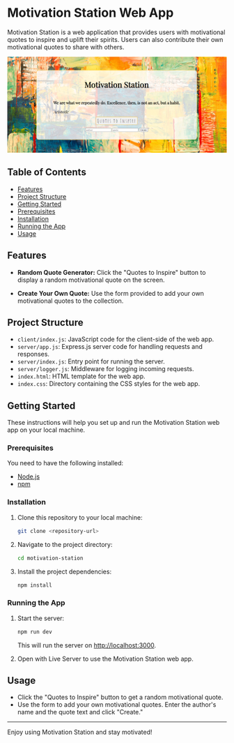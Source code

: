 # Motivation Station Web App

Motivation Station is a web application that provides users with motivational quotes to inspire and uplift their spirits. Users can also contribute their own motivational quotes to share with others.

![ Motivation Station Screenshot](./client/assets/preview.png)

## Table of Contents

- [Features](#features)
- [Project Structure](#project-structure)
- [Getting Started](#getting-started)
- [Prerequisites](#prerequisites)
- [Installation](#installation)
- [Running the App](#running-the-app)
- [Usage](#usage)

## Features

- **Random Quote Generator:** Click the "Quotes to Inspire" button to display a random motivational quote on the screen.

- **Create Your Own Quote:** Use the form provided to add your own motivational quotes to the collection.

## Project Structure

- `client/index.js`: JavaScript code for the client-side of the web app.
- `server/app.js`: Express.js server code for handling requests and responses.
- `server/index.js`: Entry point for running the server.
- `server/logger.js`: Middleware for logging incoming requests.
- `index.html`: HTML template for the web app.
- `index.css`: Directory containing the CSS styles for the web app.

## Getting Started

These instructions will help you set up and run the Motivation Station web app on your local machine.

### Prerequisites

You need to have the following installed:

- [Node.js](https://nodejs.org/)
- [npm](https://www.npmjs.com/)

### Installation

1. Clone this repository to your local machine:

   ```bash
   git clone <repository-url>
   ```

2. Navigate to the project directory:

   ```bash
   cd motivation-station
   ```

3. Install the project dependencies:

   ```bash
   npm install
   ```

### Running the App

1. Start the server:

   ```bash
   npm run dev
   ```

   This will run the server on [http://localhost:3000](http://localhost:3000).

2. Open with Live Server to use the Motivation Station web app.

## Usage

- Click the "Quotes to Inspire" button to get a random motivational quote.
- Use the form to add your own motivational quotes. Enter the author's name and the quote text and click "Create."

---

Enjoy using Motivation Station and stay motivated!
